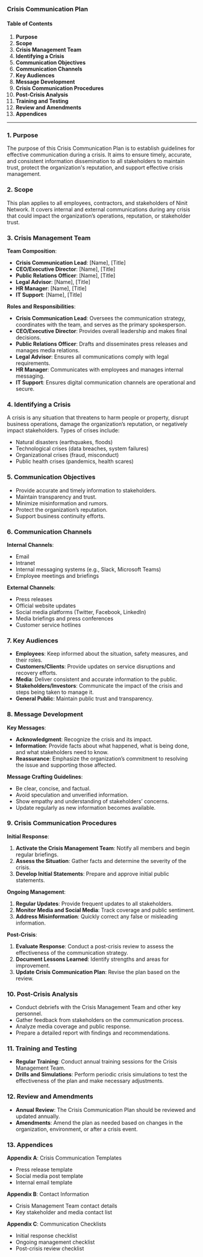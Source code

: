 ### Crisis Communication Plan

#### Table of Contents

1. **Purpose**
2. **Scope**
3. **Crisis Management Team**
4. **Identifying a Crisis**
5. **Communication Objectives**
6. **Communication Channels**
7. **Key Audiences**
8. **Message Development**
9. **Crisis Communication Procedures**
10. **Post-Crisis Analysis**
11. **Training and Testing**
12. **Review and Amendments**
13. **Appendices**

---

### 1. Purpose

The purpose of this Crisis Communication Plan is to establish guidelines for effective communication during a crisis. It aims to ensure timely, accurate, and consistent information dissemination to all stakeholders to maintain trust, protect the organization's reputation, and support effective crisis management.

### 2. Scope

This plan applies to all employees, contractors, and stakeholders of Ninit Network. It covers internal and external communications during any crisis that could impact the organization’s operations, reputation, or stakeholder trust.

### 3. Crisis Management Team

**Team Composition**:

- **Crisis Communication Lead**: [Name], [Title]
- **CEO/Executive Director**: [Name], [Title]
- **Public Relations Officer**: [Name], [Title]
- **Legal Advisor**: [Name], [Title]
- **HR Manager**: [Name], [Title]
- **IT Support**: [Name], [Title]

**Roles and Responsibilities**:

- **Crisis Communication Lead**: Oversees the communication strategy, coordinates with the team, and serves as the primary spokesperson.
- **CEO/Executive Director**: Provides overall leadership and makes final decisions.
- **Public Relations Officer**: Drafts and disseminates press releases and manages media relations.
- **Legal Advisor**: Ensures all communications comply with legal requirements.
- **HR Manager**: Communicates with employees and manages internal messaging.
- **IT Support**: Ensures digital communication channels are operational and secure.

### 4. Identifying a Crisis

A crisis is any situation that threatens to harm people or property, disrupt business operations, damage the organization’s reputation, or negatively impact stakeholders. Types of crises include:

- Natural disasters (earthquakes, floods)
- Technological crises (data breaches, system failures)
- Organizational crises (fraud, misconduct)
- Public health crises (pandemics, health scares)

### 5. Communication Objectives

- Provide accurate and timely information to stakeholders.
- Maintain transparency and trust.
- Minimize misinformation and rumors.
- Protect the organization’s reputation.
- Support business continuity efforts.

### 6. Communication Channels

**Internal Channels**:

- Email
- Intranet
- Internal messaging systems (e.g., Slack, Microsoft Teams)
- Employee meetings and briefings

**External Channels**:

- Press releases
- Official website updates
- Social media platforms (Twitter, Facebook, LinkedIn)
- Media briefings and press conferences
- Customer service hotlines

### 7. Key Audiences

- **Employees**: Keep informed about the situation, safety measures, and their roles.
- **Customers/Clients**: Provide updates on service disruptions and recovery efforts.
- **Media**: Deliver consistent and accurate information to the public.
- **Stakeholders/Investors**: Communicate the impact of the crisis and steps being taken to manage it.
- **General Public**: Maintain public trust and transparency.

### 8. Message Development

**Key Messages**:

- **Acknowledgment**: Recognize the crisis and its impact.
- **Information**: Provide facts about what happened, what is being done, and what stakeholders need to know.
- **Reassurance**: Emphasize the organization’s commitment to resolving the issue and supporting those affected.

**Message Crafting Guidelines**:

- Be clear, concise, and factual.
- Avoid speculation and unverified information.
- Show empathy and understanding of stakeholders’ concerns.
- Update regularly as new information becomes available.

### 9. Crisis Communication Procedures

**Initial Response**:

1. **Activate the Crisis Management Team**: Notify all members and begin regular briefings.
2. **Assess the Situation**: Gather facts and determine the severity of the crisis.
3. **Develop Initial Statements**: Prepare and approve initial public statements.

**Ongoing Management**:

1. **Regular Updates**: Provide frequent updates to all stakeholders.
2. **Monitor Media and Social Media**: Track coverage and public sentiment.
3. **Address Misinformation**: Quickly correct any false or misleading information.

**Post-Crisis**:

1. **Evaluate Response**: Conduct a post-crisis review to assess the effectiveness of the communication strategy.
2. **Document Lessons Learned**: Identify strengths and areas for improvement.
3. **Update Crisis Communication Plan**: Revise the plan based on the review.

### 10. Post-Crisis Analysis

- Conduct debriefs with the Crisis Management Team and other key personnel.
- Gather feedback from stakeholders on the communication process.
- Analyze media coverage and public response.
- Prepare a detailed report with findings and recommendations.

### 11. Training and Testing

- **Regular Training**: Conduct annual training sessions for the Crisis Management Team.
- **Drills and Simulations**: Perform periodic crisis simulations to test the effectiveness of the plan and make necessary adjustments.

### 12. Review and Amendments

- **Annual Review**: The Crisis Communication Plan should be reviewed and updated annually.
- **Amendments**: Amend the plan as needed based on changes in the organization, environment, or after a crisis event.

### 13. Appendices

**Appendix A**: Crisis Communication Templates

- Press release template
- Social media post template
- Internal email template

**Appendix B**: Contact Information

- Crisis Management Team contact details
- Key stakeholder and media contact list

**Appendix C**: Communication Checklists

- Initial response checklist
- Ongoing management checklist
- Post-crisis review checklist